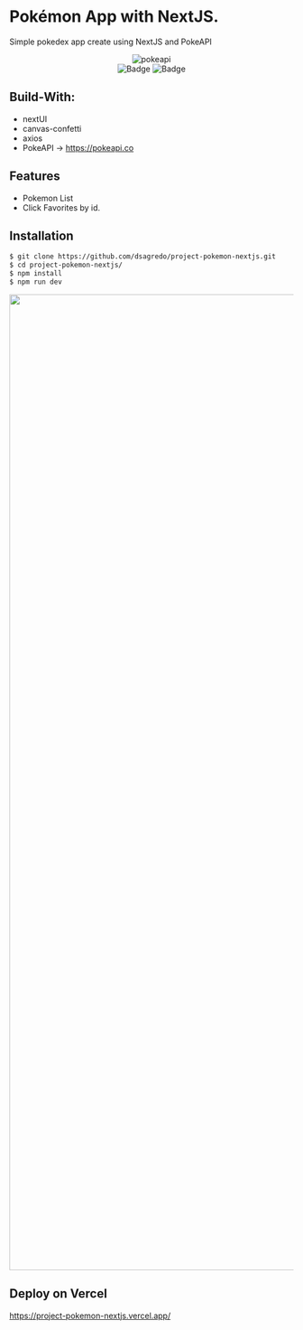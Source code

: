 # Pokémon App with NextJS.
Simple pokedex app create using NextJS and PokeAPI
<br>
<div align="center">
 
![pokeapi](https://user-images.githubusercontent.com/24228373/179854679-9327cb1c-22c4-476e-9e42-50c3a2be3653.png)
<br>
![Badge](https://img.shields.io/badge/next.js-000000?style=for-the-badge&logo=nextdotjs&logoColor=white) 
![Badge](https://img.shields.io/badge/TypeScript-007ACC?style=for-the-badge&logo=typescript&logoColor=white)

</div>

## Build-With:
- nextUI
- canvas-confetti
- axios
- PokeAPI -> https://pokeapi.co

## Features
- Pokemon List
- Click Favorites by id.

## Installation
```sh
$ git clone https://github.com/dsagredo/project-pokemon-nextjs.git
$ cd project-pokemon-nextjs/
$ npm install
$ npm run dev
```
<p align="center">
<img width="1728" alt="Captura de pantalla 2023-04-08 a la(s) 22 49 39" src="https://user-images.githubusercontent.com/24228373/230752006-4bd099c5-e6b3-49b5-a353-14258ef9481a.png">
</p>

## Deploy on Vercel
https://project-pokemon-nextjs.vercel.app/
